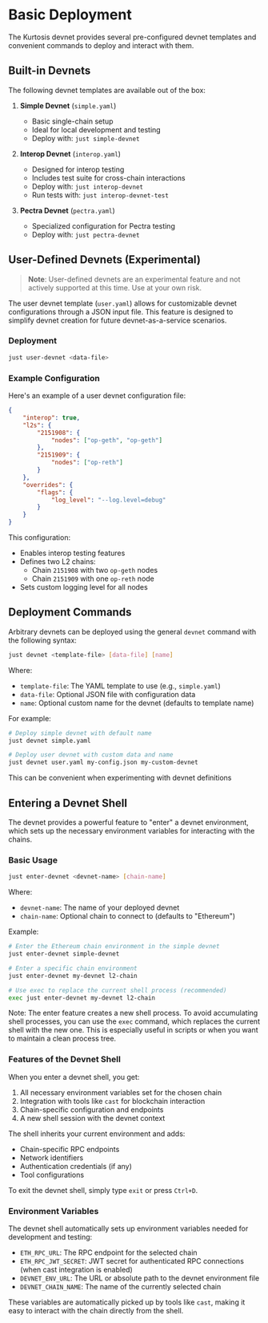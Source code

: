 # Basic Deployment

The Kurtosis devnet provides several pre-configured devnet templates and convenient commands to deploy and interact with them.

## Built-in Devnets

The following devnet templates are available out of the box:

1. **Simple Devnet** (`simple.yaml`)
   - Basic single-chain setup
   - Ideal for local development and testing
   - Deploy with: `just simple-devnet`

2. **Interop Devnet** (`interop.yaml`)
   - Designed for interop testing
   - Includes test suite for cross-chain interactions
   - Deploy with: `just interop-devnet`
   - Run tests with: `just interop-devnet-test`

3. **Pectra Devnet** (`pectra.yaml`)
   - Specialized configuration for Pectra testing
   - Deploy with: `just pectra-devnet`

## User-Defined Devnets (Experimental)

> **Note**: User-defined devnets are an experimental feature and not actively supported at this time. Use at your own risk.

The user devnet template (`user.yaml`) allows for customizable devnet configurations through a JSON input file. This feature is designed to simplify devnet creation for future devnet-as-a-service scenarios.

### Deployment
```bash
just user-devnet <data-file>
```

### Example Configuration
Here's an example of a user devnet configuration file:

```json
{
    "interop": true,
    "l2s": {
        "2151908": {
            "nodes": ["op-geth", "op-geth"]
        },
        "2151909": {
            "nodes": ["op-reth"]
        }
    },
    "overrides": {
        "flags": {
            "log_level": "--log.level=debug"
        }
    }
}
```

This configuration:
- Enables interop testing features
- Defines two L2 chains:
  - Chain `2151908` with two `op-geth` nodes
  - Chain `2151909` with one `op-reth` node
- Sets custom logging level for all nodes

## Deployment Commands

Arbitrary devnets can be deployed using the general `devnet` command with the following syntax:
```bash
just devnet <template-file> [data-file] [name]
```

Where:
- `template-file`: The YAML template to use (e.g., `simple.yaml`)
- `data-file`: Optional JSON file with configuration data
- `name`: Optional custom name for the devnet (defaults to template name)

For example:
```bash
# Deploy simple devnet with default name
just devnet simple.yaml

# Deploy user devnet with custom data and name
just devnet user.yaml my-config.json my-custom-devnet
```

This can be convenient when experimenting with devnet definitions

## Entering a Devnet Shell

The devnet provides a powerful feature to "enter" a devnet environment, which sets up the necessary environment variables for interacting with the chains.

### Basic Usage
```bash
just enter-devnet <devnet-name> [chain-name]
```

Where:
- `devnet-name`: The name of your deployed devnet
- `chain-name`: Optional chain to connect to (defaults to "Ethereum")

Example:
```bash
# Enter the Ethereum chain environment in the simple devnet
just enter-devnet simple-devnet

# Enter a specific chain environment
just enter-devnet my-devnet l2-chain

# Use exec to replace the current shell process (recommended)
exec just enter-devnet my-devnet l2-chain
```

Note: The enter feature creates a new shell process. To avoid accumulating shell processes, you can use the `exec` command, which replaces the current shell with the new one. This is especially useful in scripts or when you want to maintain a clean process tree.

### Features of the Devnet Shell

When you enter a devnet shell, you get:
1. All necessary environment variables set for the chosen chain
2. Integration with tools like `cast` for blockchain interaction
3. Chain-specific configuration and endpoints
4. A new shell session with the devnet context

The shell inherits your current environment and adds:
- Chain-specific RPC endpoints
- Network identifiers
- Authentication credentials (if any)
- Tool configurations

To exit the devnet shell, simply type `exit` or press `Ctrl+D`.

### Environment Variables

The devnet shell automatically sets up environment variables needed for development and testing:
- `ETH_RPC_URL`: The RPC endpoint for the selected chain
- `ETH_RPC_JWT_SECRET`: JWT secret for authenticated RPC connections (when cast integration is enabled)
- `DEVNET_ENV_URL`: The URL or absolute path to the devnet environment file
- `DEVNET_CHAIN_NAME`: The name of the currently selected chain

These variables are automatically picked up by tools like `cast`, making it easy to interact with the chain directly from the shell.